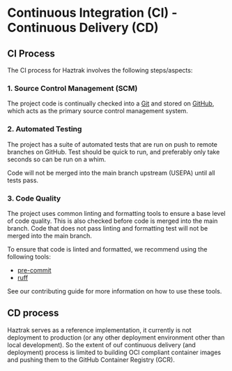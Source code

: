 # Continuous Integration (CI) - Continuous Delivery (CD)

## CI Process

The CI process for Haztrak involves the following steps/aspects:

### 1. Source Control Management (SCM)

The project code is continually checked into a
[Git](https://git-scm.com/book/en/v2/Getting-Started-About-Version-Control)
and stored on [GitHub](https://github.com/USEPA/haztrak), which acts as the
primary source control management system.

### 2. Automated Testing

The project has a suite of automated tests that are run on push to remote branches on GitHub. Test should be quick to run, and preferably only take seconds so can be run on a whim.

Code will not be merged into the main branch upstream (USEPA) until all tests pass.

### 3. Code Quality

The project uses common linting and formatting tools to ensure a base level of code quality. This is also checked before code is merged into the main branch. Code that does not pass linting and formatting test will not be merged into the main branch.

To ensure that code is linted and formatted, we recommend using the following tools:

- [pre-commit](https://pre-commit.com/)
- [ruff](https://github.com/astral-sh/ruff)

See our contributing guide for more information on how to use these tools.

## CD process

Haztrak serves as a reference implementation, it currently is not deployment to production (or any other deployment environment other than local development). So the extent of ouf continuous delivery (and deployment) process is limited to building OCI compliant container images and pushing them to the GitHub Container Registry (GCR).
